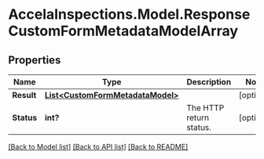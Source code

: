 # AccelaInspections.Model.ResponseCustomFormMetadataModelArray
## Properties

Name | Type | Description | Notes
------------ | ------------- | ------------- | -------------
**Result** | [**List&lt;CustomFormMetadataModel&gt;**](CustomFormMetadataModel.md) |  | [optional] 
**Status** | **int?** | The HTTP return status. | [optional] 

[[Back to Model list]](../README.md#documentation-for-models) [[Back to API list]](../README.md#documentation-for-api-endpoints) [[Back to README]](../README.md)

